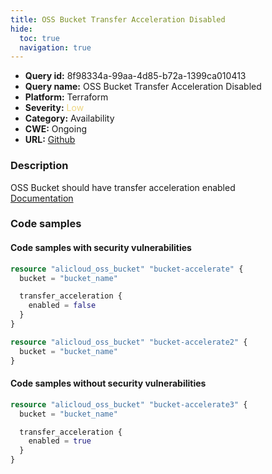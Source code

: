 ```yaml
---
title: OSS Bucket Transfer Acceleration Disabled
hide:
  toc: true
  navigation: true
---
```


<style>
  .highlight .hll {
    background-color: #ff171742;
  }
  .md-content {
    max-width: 1100px;
    margin: 0 auto;
  }
</style>

-   **Query id:** 8f98334a-99aa-4d85-b72a-1399ca010413
-   **Query name:** OSS Bucket Transfer Acceleration Disabled
-   **Platform:** Terraform
-   **Severity:** <span style="color:#edd57e">Low</span>
-   **Category:** Availability
-   **CWE:** Ongoing
-   **URL:** [Github](https://github.com/Checkmarx/kics/tree/master/assets/queries/terraform/alicloud/oss_bucket_transfer_acceleration_disabled)

### Description
OSS Bucket should have transfer acceleration enabled<br>
[Documentation](https://registry.terraform.io/providers/aliyun/alicloud/latest/docs/resources/oss_bucket#transfer_acceleration)

### Code samples
#### Code samples with security vulnerabilities
```tf title="Positive test num. 1 - tf file" hl_lines="5"
resource "alicloud_oss_bucket" "bucket-accelerate" {
  bucket = "bucket_name"

  transfer_acceleration {
    enabled = false
  }
}

```
```tf title="Positive test num. 2 - tf file" hl_lines="1"
resource "alicloud_oss_bucket" "bucket-accelerate2" {
  bucket = "bucket_name"
}

```


#### Code samples without security vulnerabilities
```tf title="Negative test num. 1 - tf file"
resource "alicloud_oss_bucket" "bucket-accelerate3" {
  bucket = "bucket_name"

  transfer_acceleration {
    enabled = true
  }
}

```
